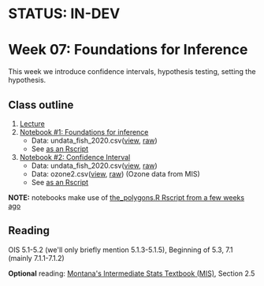 # STATUS: IN-DEV

# Week 07: Foundations for Inference

This week we introduce confidence intervals, hypothesis testing, setting the hypothesis.

## Class outline

 1. [Lecture](lecture7_s2020_toupload.pdf)
 1. [Notebook #1: Foundations for inference](prep_part1_foundationsForInference.ipynb)
    * Data:  undata\_fish\_2020.csv([view](../week02/undata_fish_2020.csv), [raw](https://raw.githubusercontent.com/jnaiman/is542_spring2020/master/week02/undata_fish_2020.csv))
	* See [as an Rscript](Rscripts/prep_part1_foundationsForInference.R)
 1. [Notebook #2: Confidence Interval](prep_part2_confidenceIntervals.ipynb)
    * Data:  undata\_fish\_2020.csv([view](../week02/undata_fish_2020.csv), [raw](https://raw.githubusercontent.com/jnaiman/is542_spring2020/master/week02/undata_fish_2020.csv))
    * Data:  ozone2.csv([view](ozone2.csv), [raw](https://raw.githubusercontent.com/jnaiman/is542_spring2020/master/week07/ozone2.csv)) (Ozone data from MIS)
	* See [as an Rscript](Rscripts/prep_part2_confidenceIntervals.R)
	
**NOTE:** notebooks make use of [the_polygons.R Rscript from a few weeks ago](../week04/plot_polygons.R)
	
## Reading

OIS 5.1-5.2 (we'll only briefly mention 5.1.3-5.1.5), Beginning of 5.3, 7.1 (mainly 7.1.1-7.1.2)

**Optional** reading: [Montana's Intermediate Stats Textbook (MIS)](https://scholarworks.montana.edu/xmlui/bitstream/handle/1/2999/Greenwood_Book_2.1.pdf?sequence=9&isAllowed=y), Section 2.5


